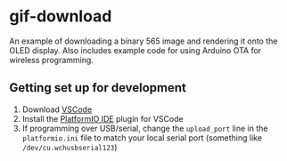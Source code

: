 # gif-download

An example of downloading a binary 565 image and rendering it onto the OLED display. Also includes example code for using Arduino OTA for wireless programming.

## Getting set up for development

1. Download [VSCode](https://code.visualstudio.com/)
1. Install the [PlatformIO IDE](http://docs.platformio.org/en/latest/ide/vscode.html) plugin for VSCode
1. If programming over USB/serial, change the `upload_port` line in the `platformio.ini` file to match your local serial port (something like `/dev/cu.wchusbserial123`)
